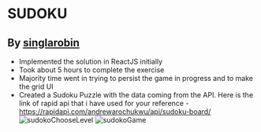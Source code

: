 # SUDOKU

## By [singlarobin](https://github.com/singlarobin/)

-   Implemented the solution in ReactJS initially
-   Took about 5 hours to complete the exercise
-   Majority time went in trying to persist the game in progress and to make the grid UI
-   Created a Sudoku Puzzle with the data coming from the API. Here is the link of rapid api that i have used for your reference - https://rapidapi.com/andrewarochukwu/api/sudoku-board/
    ![sudokoChooseLevel](https://user-images.githubusercontent.com/36002305/148695403-6f8522ed-9e35-4892-8603-b441029490b5.png)
    ![sudokoGame](https://user-images.githubusercontent.com/36002305/148695411-8ab4c268-2183-49aa-8f2f-7e16d32d4e72.png)

